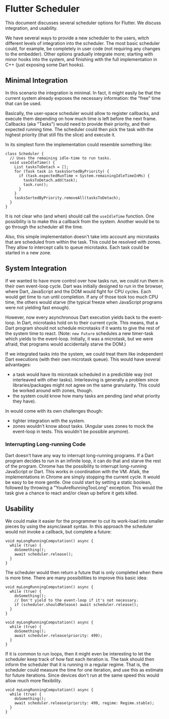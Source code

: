 # Flutter Scheduler

This document discusses several scheduler options for Flutter. We discuss
integration, and usability.

We have several ways to provide a new scheduler to the users, witch different
levels of integration into the scheduler. The most basic scheduler could, for
example, be completely in user code (not requiring any changes to the embedder).
Other options gradually integrate more; starting with minor hooks into the
system, and finishing with the full implementation in C++ (just exposing some
Dart hooks).

## Minimal Integration

In this scenario the integration is minimal. In fact, it might easily be that
the current system already exposes the necessary information: the "free" time
that can be used.

Basically, the user-space scheduler would allow to register callbacks, and
execute them depending on how much time is left before the next frame.
Callbacks (aka "Tasks") would need to provide their priority, and their
expected running time. The scheduler could then pick the task with the highest
priority (that still fits the slice) and execute it.

In its simplest form the implementation could resemble something like:

```
class Scheduler {
  // Uses the remaining idle-time to run tasks.
  void useIdleTime() {
    List tasksToDetach = [];
    for (Task task in tasksSortedByPriority) {
      if (task.expectedRunTime < System.remainingIdleTimeInMs) {
        tasksToDetach.add(task);
        task.run();
      }
    }
    tasksSortedByPriority.removeAll(tasksToDetach);
  }
}
```

It is not clear who (and when) should call the `useIdleTime` function. One
possibility is to make this a callback from the system. Another would be to
go through the scheduler all the time.

Also, this simple implementation doesn't take into account any microtasks that
are scheduled from within the task. This could be resolved with zones. They
allow to intercept calls to queue microtasks. Each task could be started in a
new zone.

## System Integration

If we wanted to have more control over how tasks run, we could run them in their
own event-loop cycle. Dart was initially designed to run in the browser, where
Dart, JavaScript and the DOM would fight for CPU cycles. Each would get time
to run until completion. If any of those took too much CPU time, the others
would starve (the typical freeze when JavaScript programs were not yielding fast
enough).

However, now every asynchronous Dart execution yields back to the event-loop. In
Dart, microtasks hold on to their current cycle. This means, that a Dart program
should not schedule microtasks if it wants to give the rest of the system time
to react. (Note: `new Future` schedules a new timer-task which yields to the
event-loop. Initially, it was a microtask, but we were afraid, that programs
would accidentally starve the DOM.)

If we integrated tasks into the system, we could treat them like independent
Dart executions (with their own microtask queue). This would have several
advantages:
- a task would have its microtask scheduled in a predictible way (not
interleaved with other tasks). Interleaving is generally a problem since
libraries/packages might not agree on the same granularity. This could be
worked around with zones, though.
- the system could know how many tasks are pending (and what priority they
have).

In would come with its own challenges though:
- tighter integration with the system.
- zones wouldn't know about tasks. (Angular uses zones to mock the event-loop
in tests. This wouldn't be possible anymore).

### Interrupting Long-running Code

Dart doesn't have any way to interrupt long-running programs. If a Dart program
decides to run in an infinite loop, it can do that and starve the rest of the
program. Chrome has the possibility to interrupt long-running JavaScript or
Dart. This works in coordination with the VM. Afaik, the implementations in
Chrome are simply stopping the current cycle. It would be easy to be more
gentle. One could start by setting a static boolean, followed
by throwing a "YouAreRunningTooLong" exception. This would the task give a
chance to react and/or clean up before it gets killed.

## Usability

We could make it easier for the programmer to cut its work-load into smaller
pieces by using the async/await syntax. In this approach the scheduler would
not invoke a callback, but complete a future:

```
void myLongRunningComputation() async {
  while (true) {
    doSomething();
    await scheduler.release();
  }
}
```

The scheduler would then return a future that is only completed when there is
more time. There are many possibilities to improve this basic idea:

```
void myLongRunningComputation() async {
  while (true) {
    doSomething();
    // Don't yield to the event-loop if it's not necessary.
    if (scheduler.shouldRelease) await scheduler.release();
  }
}

```

```
void myLongRunningComputation() async {
  while (true) {
    doSomething();
    await scheduler.release(priority: 499);
  }
}

```

If it is common to run loops, then it might even be interesting to let the
scheduler keep track of how fast each iteration is. The task should then
inform the scheduler that it is running in a regular regime. That is,
the scheduler could measure the time for one iteration, and use this as
estimate for future iterations. Since devices don't run at the same speed this
would allow much more flexibility.

```
void myLongRunningComputation() async {
  while (true) {
    doSomething();
    await scheduler.release(priority: 499, regime: Regime.stable);
  }
}
```

